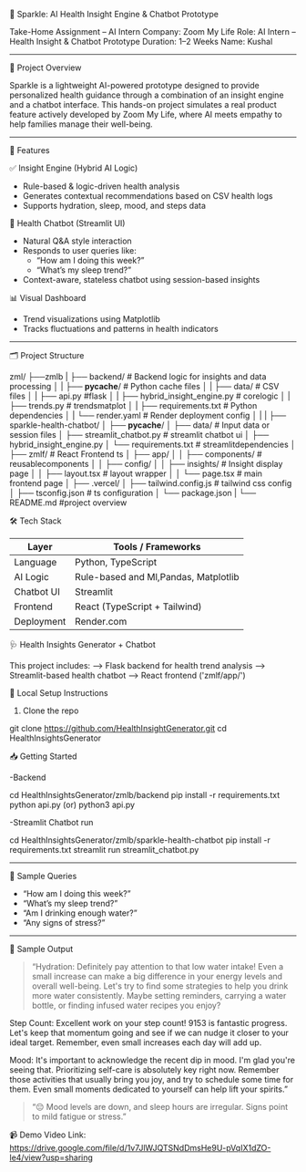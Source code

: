 🌟 Sparkle: AI Health Insight Engine & Chatbot Prototype

Take-Home Assignment – AI Intern
Company: Zoom My Life
Role: AI Intern – Health Insight & Chatbot Prototype
Duration: 1–2 Weeks
Name: Kushal

---

🧠 Project Overview

Sparkle is a lightweight AI-powered prototype designed to provide personalized health guidance through a combination of an insight engine and a chatbot interface. This hands-on project simulates a real product feature actively developed by Zoom My Life, where AI meets empathy to help families manage their well-being.

---

🚀 Features

✅ Insight Engine (Hybrid AI Logic)
- Rule-based & logic-driven health analysis
- Generates contextual recommendations based on CSV health logs
- Supports hydration, sleep, mood, and steps data

💬 Health Chatbot (Streamlit UI)
- Natural Q&A style interaction
- Responds to user queries like:
  - “How am I doing this week?”
  - “What’s my sleep trend?”
- Context-aware, stateless chatbot using session-based insights

📊 Visual Dashboard
- Trend visualizations using Matplotlib
- Tracks fluctuations and patterns in health indicators

---

🗂️ Project Structure

zml/
├──zmlb
|    ├── backend/                          # Backend logic for insights and data processing
│    |   ├── __pycache__/                  # Python cache files
│    |   ├── data/                         # CSV files
│    |   ├── api.py                        #flask
│    |   ├── hybrid_insight_engine.py     # corelogic
│    |   ├── trends.py                    # trendsmatplot
│    |   ├── requirements.txt             # Python dependencies
│    |   └── render.yaml                  # Render deployment config
│    |
|    ├── sparkle-health-chatbot/
│       ├── __pycache__/
│       ├── data/                         # Input data or session files
│       ├── streamlit_chatbot.py         # streamlit chatbot ui
│       ├── hybrid_insight_engine.py
│       └── requirements.txt             # streamlitdependencies
│
├── zmlf/                             # React Frontend ts
│   ├── app/
│   │   ├── components/              # reusablecomponents
│   │   ├── config/
│   │   ├── insights/                # Insight display page
│   │   ├── layout.tsx              # layout wrapper
│   │   └── page.tsx                # main frontend page
│   ├── .vercel/
│   ├── tailwind.config.js          # tailwind css config
│   ├── tsconfig.json               # ts configuration
│   └── package.json
|
└── README.md                        #project overview




🛠️ Tech Stack

| Layer       | Tools / Frameworks                          |
|-------------|---------------------------------------------|
| Language    | Python,  TypeScript             |
| AI Logic    | Rule-based and Ml,Pandas, Matplotlib        |
| Chatbot UI  | Streamlit                                   |
| Frontend    | React (TypeScript + Tailwind)               |
| Deployment  | Render.com                                  |


🩺 Health Insights Generator + Chatbot

This project includes:
--> Flask backend for health trend analysis
--> Streamlit-based health chatbot
--> React frontend ('zmlf/app/')


🧪 Local Setup Instructions

1. Clone the repo

git clone https://github.com/HealthInsightGenerator.git
cd HealthInsightsGenerator

📥 Getting Started

-Backend

cd HealthInsightsGenerator/zmlb/backend
pip install -r requirements.txt
python api.py (or) python3 api.py


-Streamlit Chatbot run

cd HealthInsightsGenerator/zmlb/sparkle-health-chatbot
pip install -r requirements.txt
streamlit run streamlit_chatbot.py


---

🧪 Sample Queries

- “How am I doing this week?”
- “What’s my sleep trend?”
- “Am I drinking enough water?”
- “Any signs of stress?”

---

🌈 Sample Output

> “Hydration: Definitely pay attention to that low water intake! Even a small increase can make a big difference in your energy levels and overall well-being. Let's try to find some strategies to help you drink more water consistently. Maybe setting reminders, carrying a water bottle, or finding infused water recipes you enjoy?

Step Count: Excellent work on your step count! 9153 is fantastic progress. Let's keep that momentum going and see if we can nudge it closer to your ideal target. Remember, even small increases each day will add up.

Mood: It's important to acknowledge the recent dip in mood. I'm glad you're seeing that. Prioritizing self-care is absolutely key right now. Remember those activities that usually bring you joy, and try to schedule some time for them. Even small moments dedicated to yourself can help lift your spirits.”  
> “😔 Mood levels are down, and sleep hours are irregular. Signs point to mild fatigue or stress.”



📹 Demo Video
Link: https://drive.google.com/file/d/1v7JlWJQTSNdDmsHe9U-pVqIX1dZO-le4/view?usp=sharing

